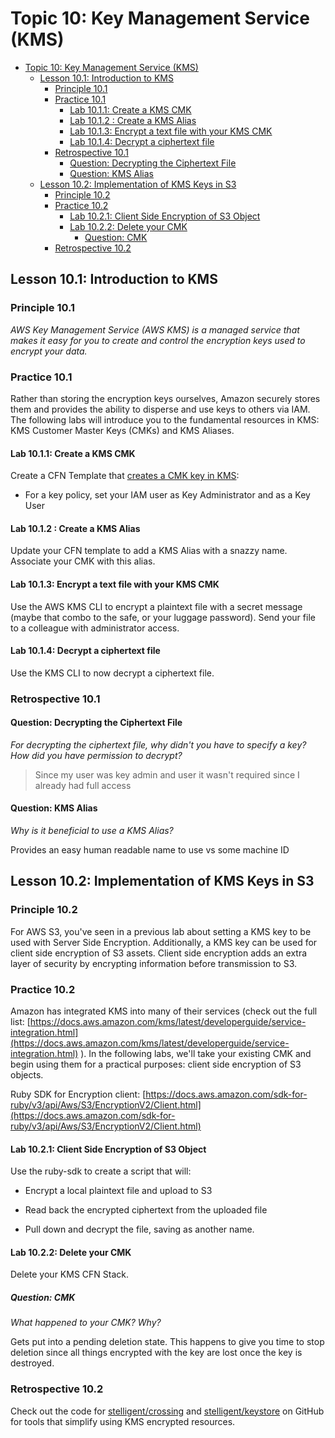 # Topic 10: Key Management Service (KMS)

<!-- TOC -->

- [Topic 10: Key Management Service (KMS)](#topic-10-key-management-service-kms)
  - [Lesson 10.1: Introduction to KMS](#lesson-101-introduction-to-kms)
    - [Principle 10.1](#principle-101)
    - [Practice 10.1](#practice-101)
      - [Lab 10.1.1: Create a KMS CMK](#lab-1011-create-a-kms-cmk)
      - [Lab 10.1.2 : Create a KMS Alias](#lab-1012--create-a-kms-alias)
      - [Lab 10.1.3: Encrypt a text file with your KMS CMK](#lab-1013-encrypt-a-text-file-with-your-kms-cmk)
      - [Lab 10.1.4: Decrypt a ciphertext file](#lab-1014-decrypt-a-ciphertext-file)
    - [Retrospective 10.1](#retrospective-101)
      - [Question: Decrypting the Ciphertext File](#question-decrypting-the-ciphertext-file)
      - [Question: KMS Alias](#question-kms-alias)
  - [Lesson 10.2: Implementation of KMS Keys in S3](#lesson-102-implementation-of-kms-keys-in-s3)
    - [Principle 10.2](#principle-102)
    - [Practice 10.2](#practice-102)
      - [Lab 10.2.1: Client Side Encryption of S3 Object](#lab-1021-client-side-encryption-of-s3-object)
      - [Lab 10.2.2: Delete your CMK](#lab-1022-delete-your-cmk)
        - [Question: CMK](#question-cmk)
    - [Retrospective 10.2](#retrospective-102)

<!-- /TOC -->

## Lesson 10.1: Introduction to KMS

### Principle 10.1

*AWS Key Management Service (AWS KMS) is a managed service that makes it
easy for you to create and control the encryption keys used to encrypt
your data.*

### Practice 10.1

Rather than storing the encryption keys ourselves, Amazon securely
stores them and provides the ability to disperse and use keys to others
via IAM. The following labs will introduce you to the fundamental resources in
KMS: KMS Customer Master Keys (CMKs) and KMS Aliases.

#### Lab 10.1.1: Create a KMS CMK

Create a CFN Template that
[creates a CMK key in KMS](https://docs.aws.amazon.com/AWSCloudFormation/latest/UserGuide/aws-resource-kms-key.html):

- For a key policy, set your IAM user as Key Administrator and as a Key User

#### Lab 10.1.2 : Create a KMS Alias

Update your CFN template to add a KMS Alias with a snazzy name.
Associate your CMK with this alias.

#### Lab 10.1.3: Encrypt a text file with your KMS CMK

Use the AWS KMS CLI to encrypt a plaintext file with a secret message
(maybe that combo to the safe, or your luggage password). Send your file
to a colleague with administrator access.

#### Lab 10.1.4: Decrypt a ciphertext file

Use the KMS CLI to now decrypt a ciphertext file.

### Retrospective 10.1

#### Question: Decrypting the Ciphertext File

_For decrypting the ciphertext file, why didn't you have to specify a key? How
did you have permission to decrypt?_

> Since my user was key admin and user it wasn't required since I already had full access

#### Question: KMS Alias

_Why is it beneficial to use a KMS Alias?_

Provides an easy human readable name to use vs some machine ID

## Lesson 10.2: Implementation of KMS Keys in S3

### Principle 10.2

For AWS S3, you've seen in a previous lab about setting a KMS key to be
used with Server Side Encryption. Additionally, a KMS key can be used
for client side encryption of S3 assets. Client side encryption adds an
extra layer of security by encrypting information before transmission to
S3.

### Practice 10.2

Amazon has integrated KMS into many of their services (check out the
full list:
[https://docs.aws.amazon.com/kms/latest/developerguide/service-integration.html](https://docs.aws.amazon.com/kms/latest/developerguide/service-integration.html)
). In the following labs, we'll take your existing CMK and begin using
them for a practical purposes: client side encryption of S3 objects.

Ruby SDK for Encryption client:
[https://docs.aws.amazon.com/sdk-for-ruby/v3/api/Aws/S3/EncryptionV2/Client.html](https://docs.aws.amazon.com/sdk-for-ruby/v3/api/Aws/S3/EncryptionV2/Client.html)

#### Lab 10.2.1: Client Side Encryption of S3 Object

Use the ruby-sdk to create a script that will:

- Encrypt a local plaintext file and upload to S3

- Read back the encrypted ciphertext from the uploaded file

- Pull down and decrypt the file, saving as another name.

#### Lab 10.2.2: Delete your CMK

Delete your KMS CFN Stack.

##### Question: CMK

_What happened to your CMK? Why?_

Gets put into a pending deletion state. This happens to give you time to stop deletion since all things encrypted with the key are lost once the key is destroyed.

### Retrospective 10.2

Check out the code for [stelligent/crossing](https://github.com/stelligent/crossing)
and [stelligent/keystore](https://github.com/stelligent/keystore)
on GitHub for tools that simplify using KMS encrypted resources.
